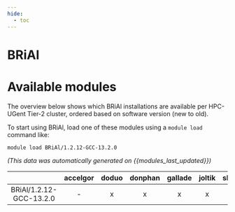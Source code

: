 ```yaml
---
hide:
  - toc
---
```


BRiAl
=====

# Available modules


The overview below shows which BRiAl installations are available per HPC-UGent Tier-2 cluster, ordered based on software version (new to old).

To start using BRiAl, load one of these modules using a `module load` command like:

```shell
module load BRiAl/1.2.12-GCC-13.2.0
```

*(This data was automatically generated on {{modules_last_updated}})*  

| |accelgor|doduo|donphan|gallade|joltik|shinx|skitty|
| :---: | :---: | :---: | :---: | :---: | :---: | :---: | :---: |
|BRiAl/1.2.12-GCC-13.2.0|-|x|x|x|x|x|x|
